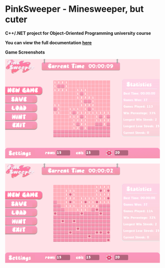 # PinkSweeper - Minesweeper, but cuter

**C++/.NET project for Object-Oriented Programming university course**

**You can view the full documentation [here](/html)**

**Game Screenshots**

 ![game_screenshot_1](/MineSweeper/pinksweeper_screenshot_1.png) 
 
 
 ![game_screenshot_2](/MineSweeper/pinksweeper_screenshot_2.png) 
